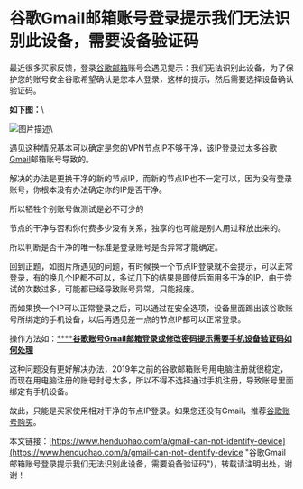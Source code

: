 # 谷歌Gmail邮箱账号登录提示我们无法识别此设备，需要设备验证码
最近很多买家反馈，登录[谷歌邮箱](https://www.henduohao.com/tag/google-mail "谷歌邮箱是Google的免费网络邮件服务，也是世界上用户量最多的邮箱。")账号会遇见提示：我们无法识别此设备，为了保护您的账号安全谷歌希望确认是您本人登录，这样的提示，然后需要选择设备确认验证码。

**如下图：**\


![图片描述](https://p3-juejin.byteimg.com/tos-cn-i-k3u1fbpfcp/ebda6ea0173242869dc6ccc724cfd5f5~tplv-k3u1fbpfcp-zoom-1.image)\


遇见这种情况基本可以确定是您的VPN节点IP不够干净，该IP登录过太多谷歌[Gmail](https://www.henduohao.com/tag/gmail "Gmail是Google的免费网络邮件服务，也是世界上用户量最多的邮箱。")邮箱账号导致的。

解决的办法是更换干净的新的节点IP，而新的节点IP也不一定可以，因为没有登录账号，你根本没有办法确定你的IP是否干净。

所以牺牲个别账号做测试是必不可少的

节点的干净与否和你付费多少没有关系，独享的也可能是别人用过释放出来的。

所以判断是否干净的唯一标准是登录账号是否异常才能确定。




回到正题，如图片所遇见的问题，有时候换一个节点IP登录就不会提示，可以正常登录，有的换几个IP都不可以，多试几下的结果是即使后面用多干净的IP，由于尝试的次数过多，可能都已经导致账号异常，只能报废。

而如果换一个IP可以正常登录之后，可以通过在安全选项，设备里面踢出该谷歌账号所绑定的手机设备，以后再遇见差一点的节点IP都可以正常登录。

操作方法如：[****](https://www.imbaex.com/jingdian/detail/index/id/104.html "谷歌账号Gmail邮箱登录或修改密码提示需要手机设备验证码如何处理")**[谷歌账号Gmail邮箱登录或修改密码提示需要手机设备验证码如何处理](https://www.henduohao.com/a/gmail-notice-phone-sms)**

这种问题没有更好解决办法，2019年之前的谷歌邮箱账号用电脑注册就很稳定，而现在用电脑注册的账号封号太多，所以不得不选择通过手机注册，导致账号里面绑定有手机设备。

故此，只能是买家使用相对干净的节点IP登录。如果您还没有Gmail，推荐[谷歌账号购买](https://www.henduohao.com/tag/buy-google-account "Gmail邮箱购买 谷歌邮箱购买 Gmail购买 Google账号购买")。




本文链接：[https://www.henduohao.com/a/gmail-can-not-identify-device](https://www.henduohao.com/a/gmail-can-not-identify-device "谷歌Gmail邮箱账号登录提示我们无法识别此设备，需要设备验证码")，转载请注明出处，谢谢！